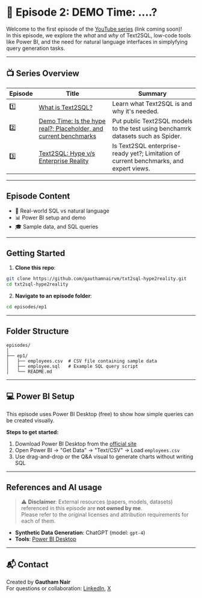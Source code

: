 # 📘 Episode 2: DEMO Time: ....?

Welcome to the first episode of the [YouTube series](#) (link coming soon)!  
In this episode, we explore the *what* and *why* of Text2SQL, low-code tools like Power BI, and the need for natural language interfaces in simplyfying query generation tasks.

---

## 📺 Series Overview

| Episode | Title | Summary |
|--------|-------|---------|
| 1️⃣ | [What is Text2SQL?](episodes/ep1) | Learn what Text2SQL is and why it's needed. |
| 2️⃣ | [Demo Time: Is the hype real?; Placeholder, and current benchmarks](episodes/ep2) | Put public Text2SQL models to the test using benchamrk datasets such as Spider. |
| 3️⃣ | [Text2SQL: Hype v/s Enterprise Reality](episodes/ep3) | Is Text2SQL enterprise-ready yet?; Limitation of current benchmarks, and expert views. |

---

## Episode Content

- 🔁 Real-world SQL vs natural language
- 📊 Power BI setup and demo
- 🎓 Sample data, and SQL queries

---

## Getting Started

1. **Clone this repo**:
```bash
git clone https://github.com/gauthamnairvm/txt2sql-hype2reality.git
cd txt2sql-hype2reality
```

2. **Navigate to an episode folder**:
```bash
cd episodes/ep1
```

---

## Folder Structure

```
episodes/
│
├── ep1/
│   ├── employees.csv  # CSV file containing sample data
│   ├── employee.sql   # Example SQL query script
│   └── README.md
```

---

## 💻 Power BI Setup

This episode uses Power BI Desktop (free) to show how simple queries can be created visually.

**Steps to get started:**
1. Download Power BI Desktop from the [official site](https://powerbi.microsoft.com/desktop/)
2. Open Power BI → "Get Data" → "Text/CSV" → Load `employees.csv`
3. Use drag-and-drop or the Q&A visual to generate charts without writing SQL

---

## References and AI usage

> ⚠️ **Disclaimer**: External resources (papers, models, datasets) referenced in this episode are **not owned by me**.  
> Please refer to the original licenses and attribution requirements for each of them.

- **Synthetic Data Generation**: ChatGPT (model: `gpt-4`)
- **Tools**: [Power BI Desktop](https://powerbi.microsoft.com/desktop/)

---

## 📬 Contact

Created by **Gautham Nair**  
For questions or collaboration: [LinkedIn](https://www.linkedin.com/in/vmgauthamnair/), [X](https://x.com/VMG_Nair)
